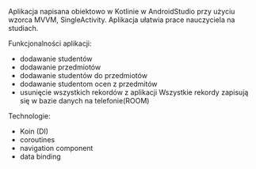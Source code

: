 Aplikacja napisana obiektowo w Kotlinie w AndroidStudio przy użyciu wzorca MVVM, SingleActivity.
Aplikacja ułatwia prace nauczyciela na studiach.

Funkcjonalności aplikacji:
- dodawanie studentów
- dodawanie przedmiotów
- dodawanie studentów do przedmiotów
- dodawanie studentom ocen z przedmitów
- usunięcie wszystkich rekordów z aplikacji
Wszystkie rekordy zapisują się w bazie danych na telefonie(ROOM)

Technologie:
- Koin (DI)
- coroutines
- navigation component
- data binding
